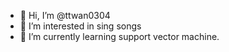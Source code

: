 - 👋 Hi, I’m @ttwan0304
- 👀 I’m interested in sing songs
- 🌱 I’m currently learning support vector machine.
<!---
 is a ✨ special ✨ repository because its `README.md` (this file) appears on your GitHub profile.
You can click the Preview link to take a look at your changes.
--->
